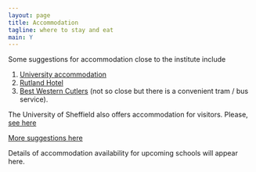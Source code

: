 ```yaml
---
layout: page
title: Accommodation
tagline: where to stay and eat
main: Y
---
```



Some suggestions for accommodation close
to the institute include

1.  [University accommodation](http://withus.com/conferencewithus/bookingpage/)
2.  [Rutland Hotel](http://www.rutlandhotel-sheffield.com/)
3.  [Best Western Cutlers](http://www.cutlershotel.co.uk/) (not so close but there is a convenient tram /    bus service).

The University of Sheffield also offers accommodation for visitors. Please, [see here](https://www.sheffield.ac.uk/accommodation/visitors)

[More suggestions here](http://www.sheffield.ac.uk/polopoly_fs/1.303478!/file/Hotels.pdf)

Details of accommodation availability for upcoming schools will appear
here.
